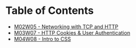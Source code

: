 # Table of Contents

* [M02W05 - Networking with TCP and HTTP](/m02w05)
* [M03W07 - HTTP Cookies & User Authentication](/m03w07)
* [M04W08 - Intro to CSS](/m04w08)
